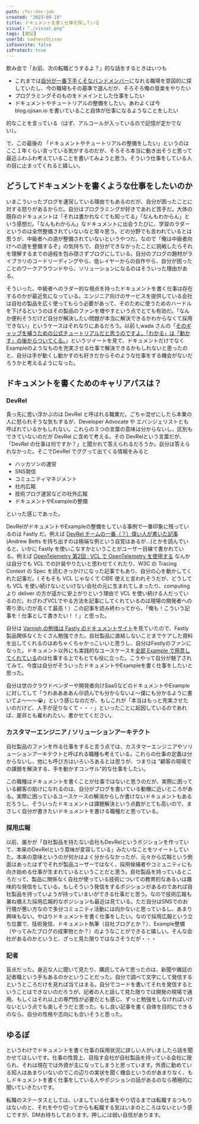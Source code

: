 ```yaml
---
path: /for-doc-job
created: "2023-09-19"
title: ドキュメントを書く仕事を探している
visual: "./visual.png"
tags: [雑記]
userId: sadnessOjisan
isFavorite: false
isProtect: true
---
```


飲み会で「お前、次の転職どうするよ？」的な話をするときはいつも

- これまでは[自分が一番下手くそなバンドメンバー](https://shop.ohmsha.co.jp/shopdetail/000000001848/)になれる職場を意図的に探していたし、今の職場もその基準で選んだが、そろそろ俺の音楽をやりたい
- プログラミングそのものをドメインとした仕事をしたい
- ドキュメントやチュートリアルの整備をしたい。あわよくば今 blog.ojisan.io を書いていること自体が仕事になるようなことをしたい

的なことを言っている（はず、アルコールが入っているので記憶が定かでない）。

で、この最後の 「ドキュメントやチュートリアルの整備をしたい」というのはここ１年くらい言っている気がするのだが、そろそろ本当に動き出そうと思って最近ふわふわ考えていることを書いてみようと思う。そういう仕事をしている人の目に止まってくれると嬉しい。

## どうしてドキュメントを書くような仕事をしたいのか

いまこういったブログを運営している理由でもあるのだが、自分が困ったことに対する怒りがあるからだ。自分はプログラミングが好きであれど苦手だ。大体の既存のドキュメントは「それは書かれなくても知ってる」「なんもわからん」という感想だ。「なんもわからん」なドキュメントに出会うたびに、学習のラダーというのは全然整備されていないなと常々思う。どの分野でも言われているとは思うが、中級者への道が整備されていないというやつだ。なので「俺は中級者向けへの道を整備するぞ」の気持ちで、自分ができなかったことに挑戦したらそれを理解するまでの過程を包み隠さずブログにしている。自分のブログの題材がライブラリのコードリーディングやら、低レイヤーからの自作やら、自分が困ったことのワークアラウンドやら、ソリューションになるのはそういった理由がある。

そういった、中級者へのラダー的な視点を持ったドキュメントを書く仕事は存在するのかが最近気になっている。エンジニア向けのサービスを提供している会社は自社の製品を広く使ってもらう必要があって、そのために使うためのハードルを下げるというのはその製品のファンを増やすという点でとても有効だ。「なんか便利そうだけど自分が解決したい問題が本当に解決できるかわからなくて採用できない」というケースはそれなりにあるだろう。以前 t_wada さんの「[そのギャップを補うための公式チュートリアルだと思うのですよ。「わかる」は「動かす」の後からついてくる。](https://twitter.com/t_wada/status/1701412333292249235)」というツイートを見て、ドキュメントだけでなくExampleのようなものを充実させる仕事で解決できるかもしれないと思ったのと、自分は手が動くし動かすのも好きだからそのような仕事をする機会がないだろうかと考えるようになった。

## ドキュメントを書くためのキャリアパスは？

### DevRel

真っ先に思い浮かぶのは DevRel と呼ばれる職業だ。ごちゃ混ぜにしたら本業の人に怒られそうな気もするが、Developer Advocate や エバンジェリストとも呼ばれているかもしれない。これらの３つの言葉の意味は分からないし、区別もできていないのだが DevRel に含めて考える。その DevRelという言葉だが、「DevRel の仕事は何ですか？」と聞かれて答えられるだろうか。自分は答えられなかった。そこでDevRel でググって出てくる情報をみると

- ハッカソンの運営
- SNS発信
- コミュニティマネジメント
- 社内広報
- 技術ブログ運営などの社外広報
- ドキュメントやExampleの整備

といった感じであった。

DevRelがドキュメントやExampleの整備をしている事例で一番印象に残っているのは Fastly だ。例えば [DevRel チームの一番（？）偉い人が書いた記事](https://www.fastly.com/jp/blog/andrew-betts) (Andrew Betts を持ち出すのは極端な例という自覚はあるが…)とかを読んでいると、いかに Fastly を使いこなすかということがユーザー目線で書かれている。例えば [OpenTelemetry 第2回 : VCL で OpenTelemetry を使用する](https://www.fastly.com/jp/blog/opentelemetry-part-2-using-opentelemetry-in-vcl) なんかは自分でも VCL での計装やりたいと思わせてくれたり、W3C の Tracing Context の Spec を読むきっかけになった記事でもあり、自分の心を動かしてくれた記事だ。( そもそも VCL じゃなくて C@E 使えと言われそうだが、どうしても VCL を使い続けないといけない会社の元に生まれてしまったり、computing より deliver の方が遥かに安上がりという理由で VCL を使い続ける人だっているのだ。わざわざVCLでやる方法を記事にしてくれているのは現場の開発者への寄り添い力が高くて最高！）この記事を読み終わってから、「俺も！こういう記事を！仕事として書きたい！！」と思った。

自分は [Varnish の勉強は Fastly のドキュメントサイト](https://docs.fastly.com/ja/guides/guide-to-vcl)を見ていたので、Fastly 製品関係なくたくさん勉強できた。自社製品に直結しないことまでケアした資料を出してくれるのはめちゃくちゃかっこいいと思うし、自分はFastlyのファンになった。ドキュメント以外にも実践的なユースケースを[全部 Example で用意してくれている](https://developer.fastly.com/solutions/examples/)のは仕事する上でもとても役に立った。こうやって自分が魅了されてみて、今度は自分がそういったドキュメントやExampleを書く仕事をしたいと思った。

自分は世のクラウドベンダーや開発者向けSaaSなどのドキュメントやExampleに対してして「うわああああん😢読んでも分からないよ〜僕にも分かるように書いてよ〜〜〜😭」という感じなのだが、もしこれが「本当はもっと充実させたいのだけど、人手が足りなくて・・・」といったことに起因しているのであれば、是非とも雇われたい。書かせてください。

### カスタマーエンジニア / ソリューションアーキテクト

自社製品のファンを作る仕事をすると言う点では、カスタマーエンジニアやソリューションアーキテクトと呼ばれる職種も考えている。これらの仕事の定義は分からないし、他にも呼び方はいろいろあるとは思うが、つまりは "顧客の現場での課題を解決する、手を動かすコンサル"的な仕事をしたい。

この職種はドキュメントを書くことが仕事ではないと思うのだが、実際に困っている顧客の助けになれるのは、自分がブログを書いている動機に近いところがある。実際に困っているユースケースの解消からしか書けないドキュメントもあるだろうし、そういったドキュメントは課題解決という点数がとても高いので、まさしく自分が書きたいドキュメントを書ける職種だと思っている。

### 採用広報

以前、誰かが「自社製品を持たない会社もDevRelというポジションを作っていて、本来のDevRelという意味が変容している」みたいなことをツイートしていた。本来の意味というのが何かはよく分からなかったが、元々から広報という側面はあったはずでそれが製品ユーザーではなく、採用候補者やコミュニティにも向き始める仕事が生まれているということだと思う。自社製品を持っているところだって、製品に関係なく自社が使っている技術についての教育的なあるいは趣味的な発信をしている。もしそういう発信をするポジションがあるのであれば自社製品を持っていようが持っていまいができる仕事だと思う。なので技術広報も兼ね備えた採用広報的なポジションも最近は見ている。ただ自分はSNSでのお行儀が悪い方なので多分コミュニティ活動には向かないと思っているし、あまり興味もない。やはりドキュメントを書く仕事をしたい。なので採用広報という立ち位置で、技術発信、ドキュメント執筆（自社ブログとか？）、Example整備（やってみたブログの成果物とか？）のようなことができると嬉しい。そんな会社があるのかというと、ざっと見た限りではなさそうだが・・・

### 記者

盲点だった。身近な人に聞いて見たり、購読してみて思ったのは、新聞や雑誌の記者職という手もあるのかということだった。自分で調べて文字にして発信するというところだけを見れば当てはまる。自分でコードを書いてそれを発信するということはできないのだろうが、記者の人と話して見た限りでは開発の現場で通用、もしくはそれ以上の専門性が必要だとも感じ、ずっと勉強をしなければいけないという点でも楽しそうだと思った。もし良い記事を書く自体を目的にできるのなら、自分の性格や志向にも合いそうと思った。

## ゆるぼ

というわけでドキュメントを書く仕事の採用状況に詳しい人がいましたら話を聞かせてほしいです。仕事の性質上、目指す会社が自社製品を持っている会社に限られ、それは現在では外資が主になってしまうと思っています。外資に勤めている知人はあまりいないのでこの辺りの実状を聞く機会というのがあまりなく、もしドキュメントを書く仕事をしている人やポジションの話があるのなら積極的に聞いていきたいです。

転職のステータスとしては、いましている仕事をやり切るまでは転職するつもりはないのと、それをやり切ってからも転職する気はいまのところはないという感じですが、DMお待ちしております。押しには弱い自信があります。
